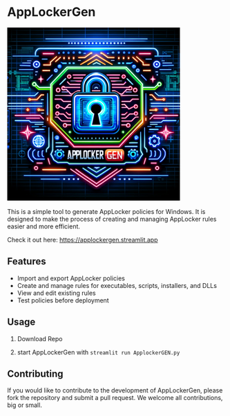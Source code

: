 # AppLockerGen

<img src="./assets/logo.png" width="400">



This is a simple tool to generate AppLocker policies for Windows. It is designed to make the process of creating and managing AppLocker rules easier and more efficient.

Check it out here: https://applockergen.streamlit.app

## Features
- Import and export AppLocker policies
- Create and manage rules for executables, scripts, installers, and DLLs
- View and edit existing rules
- Test policies before deployment

## Usage

1. Download Repo

2. start  AppLockerGen with `streamlit run ApplockerGEN.py`

## Contributing
If you would like to contribute to the development of AppLockerGen, please fork the repository and submit a pull request. We welcome all contributions, big or small.
